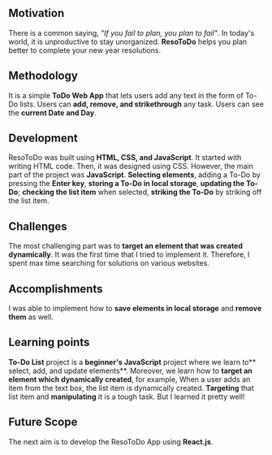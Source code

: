 ## Motivation
There is a common saying, _"If you fail to plan, you plan to fail"_. 
In today's world, it is unproductive to stay unorganized.
**ResoToDo** helps you plan better to complete your new year resolutions.

## Methodology
It is a simple **ToDo Web App** that lets users add any text in the form of To-Do lists. 
Users can **add, remove, and strikethrough** any task.
Users can see the **current Date and Day**.

## Development
ResoToDo was built using **HTML, CSS, and JavaScript**.
It started with writing HTML code. Then, it was designed using CSS.
However, the main part of the project was **JavaScript**.
**Selecting elements**, adding a To-Do by pressing the **Enter key**, **storing a To-Do in local storage**, **updating the To-Do**; **checking the list item** when selected, **striking the To-Do** by striking off the list item.

## Challenges
The most challenging part was to **target an element that was created dynamically**. It was the first time that I tried to implement it. Therefore, I spent max time searching for solutions on various websites.

## Accomplishments
I was able to implement how to **save elements in local storage** and **remove them** as well.

## Learning points
**To-Do List** project is a **beginner's JavaScript** project where we learn to** select, add, and update elements**. Moreover, we learn how to **target an element which dynamically created**, for example, When a user adds an item from the text box, the list item is dynamically created. **Targeting** that list item and **manipulating** it is a tough task. But I learned it pretty well!

## Future Scope
The next aim is to develop the ResoToDo App using **React.js**.
